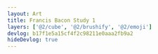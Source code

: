 ```yaml
---
layout: Art
title: Francis Bacon Study 1
layers: ['@2/cube', '@2/brushify', '@2/emoji']
devlog: b17f1e5a15cf4f2c98211e0aaa2fb9a2
hideDevlog: true
---
```

